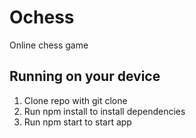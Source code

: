 # Ochess
Online chess game

## Running on your device
1. Clone repo with git clone
2. Run npm install to install dependencies
3. Run npm start to start app